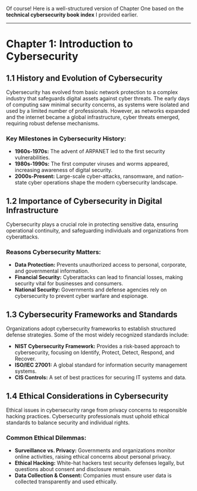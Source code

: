 Of course! Here is a well-structured version of Chapter One based on the **technical cybersecurity book index** I provided earlier.

---

# **Chapter 1: Introduction to Cybersecurity**  

## **1.1 History and Evolution of Cybersecurity**  
Cybersecurity has evolved from basic network protection to a complex industry that safeguards digital assets against cyber threats. The early days of computing saw minimal security concerns, as systems were isolated and used by a limited number of professionals. However, as networks expanded and the internet became a global infrastructure, cyber threats emerged, requiring robust defense mechanisms.  

### **Key Milestones in Cybersecurity History:**  
- **1960s-1970s:** The advent of ARPANET led to the first security vulnerabilities.  
- **1980s-1990s:** The first computer viruses and worms appeared, increasing awareness of digital security.  
- **2000s-Present:** Large-scale cyber-attacks, ransomware, and nation-state cyber operations shape the modern cybersecurity landscape.  

## **1.2 Importance of Cybersecurity in Digital Infrastructure**  
Cybersecurity plays a crucial role in protecting sensitive data, ensuring operational continuity, and safeguarding individuals and organizations from cyberattacks.  

### **Reasons Cybersecurity Matters:**  
- **Data Protection:** Prevents unauthorized access to personal, corporate, and governmental information.  
- **Financial Security:** Cyberattacks can lead to financial losses, making security vital for businesses and consumers.  
- **National Security:** Governments and defense agencies rely on cybersecurity to prevent cyber warfare and espionage.  

## **1.3 Cybersecurity Frameworks and Standards**  
Organizations adopt cybersecurity frameworks to establish structured defense strategies. Some of the most widely recognized standards include:  

- **NIST Cybersecurity Framework:** Provides a risk-based approach to cybersecurity, focusing on Identify, Protect, Detect, Respond, and Recover.  
- **ISO/IEC 27001:** A global standard for information security management systems.  
- **CIS Controls:** A set of best practices for securing IT systems and data.  

## **1.4 Ethical Considerations in Cybersecurity**  
Ethical issues in cybersecurity range from privacy concerns to responsible hacking practices. Cybersecurity professionals must uphold ethical standards to balance security and individual rights.  

### **Common Ethical Dilemmas:**  
- **Surveillance vs. Privacy:** Governments and organizations monitor online activities, raising ethical concerns about personal privacy.  
- **Ethical Hacking:** White-hat hackers test security defenses legally, but questions about consent and disclosure remain.  
- **Data Collection & Consent:** Companies must ensure user data is collected transparently and used ethically.  
